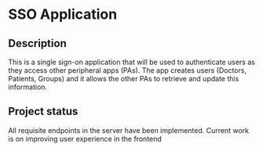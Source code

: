 # SSO Application

## Description
This is a single sign-on application that will be used to authenticate users as they access other peripheral apps (PAs). The app creates users (Doctors, Patients, Groups) and it allows the other PAs to retrieve and update this information. 

## Project status
All requisite endpoints in the server have been implemented. Current work is on improving user experience in the frontend

